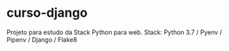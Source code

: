 # curso-django
Projeto para estudo da Stack Python para web. Stack: Python 3.7  / Pyenv / Pipenv / Django / Flake8 
